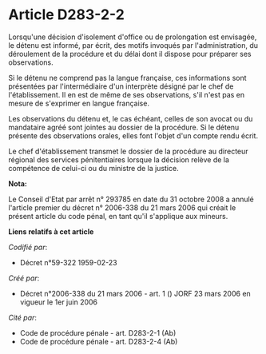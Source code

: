 # Article D283-2-2

Lorsqu'une décision d'isolement d'office ou de prolongation est envisagée, le détenu est informé, par écrit, des motifs
invoqués par l'administration, du déroulement de la procédure et du délai dont il dispose pour préparer ses observations.

Si le détenu ne comprend pas la langue française, ces informations sont présentées par l'intermédiaire d'un interprète
désigné par le chef de l'établissement. Il en est de même de ses observations, s'il n'est pas en mesure de s'exprimer en
langue française.

Les observations du détenu et, le cas échéant, celles de son avocat ou du mandataire agréé sont jointes au dossier de la
procédure. Si le détenu présente des observations orales, elles font l'objet d'un compte rendu écrit.

Le chef d'établissement transmet le dossier de la procédure au directeur régional des services pénitentiaires lorsque la
décision relève de la compétence de celui-ci ou du ministre de la justice.

**Nota:**

Le Conseil d'Etat par arrêt n° 293785 en date du 31 octobre 2008 a annulé l'article premier du décret n° 2006-338 du 21 mars
2006 qui créait le présent article du code pénal, en tant qu'il s'applique aux mineurs.

**Liens relatifs à cet article**

_Codifié par_:

  - Décret n°59-322 1959-02-23

_Créé par_:

  - Décret n°2006-338 du 21 mars 2006 - art. 1 () JORF 23 mars 2006 en vigueur le 1er juin 2006

_Cité par_:

  - Code de procédure pénale - art. D283-2-1 (Ab)
  - Code de procédure pénale - art. D283-2-4 (Ab)
